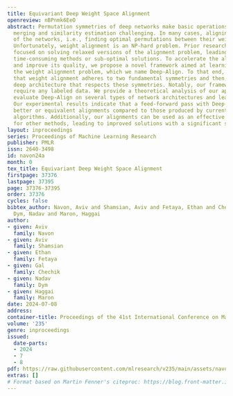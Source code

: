 ```yaml
---
title: Equivariant Deep Weight Space Alignment
openreview: nBPnmk6EeO
abstract: Permutation symmetries of deep networks make basic operations like model
  merging and similarity estimation challenging. In many cases, aligning the weights
  of the networks, i.e., finding optimal permutations between their weights, is necessary.
  Unfortunately, weight alignment is an NP-hard problem. Prior research has mainly
  focused on solving relaxed versions of the alignment problem, leading to either
  time-consuming methods or sub-optimal solutions. To accelerate the alignment process
  and improve its quality, we propose a novel framework aimed at learning to solve
  the weight alignment problem, which we name Deep-Align. To that end, we first prove
  that weight alignment adheres to two fundamental symmetries and then, propose a
  deep architecture that respects these symmetries. Notably, our framework does not
  require any labeled data. We provide a theoretical analysis of our approach and
  evaluate Deep-Align on several types of network architectures and learning setups.
  Our experimental results indicate that a feed-forward pass with Deep-Align produces
  better or equivalent alignments compared to those produced by current optimization
  algorithms. Additionally, our alignments can be used as an effective initialization
  for other methods, leading to improved solutions with a significant speedup in convergence.
layout: inproceedings
series: Proceedings of Machine Learning Research
publisher: PMLR
issn: 2640-3498
id: navon24a
month: 0
tex_title: Equivariant Deep Weight Space Alignment
firstpage: 37376
lastpage: 37395
page: 37376-37395
order: 37376
cycles: false
bibtex_author: Navon, Aviv and Shamsian, Aviv and Fetaya, Ethan and Chechik, Gal and
  Dym, Nadav and Maron, Haggai
author:
- given: Aviv
  family: Navon
- given: Aviv
  family: Shamsian
- given: Ethan
  family: Fetaya
- given: Gal
  family: Chechik
- given: Nadav
  family: Dym
- given: Haggai
  family: Maron
date: 2024-07-08
address:
container-title: Proceedings of the 41st International Conference on Machine Learning
volume: '235'
genre: inproceedings
issued:
  date-parts:
  - 2024
  - 7
  - 8
pdf: https://raw.githubusercontent.com/mlresearch/v235/main/assets/navon24a/navon24a.pdf
extras: []
# Format based on Martin Fenner's citeproc: https://blog.front-matter.io/posts/citeproc-yaml-for-bibliographies/
---
```

